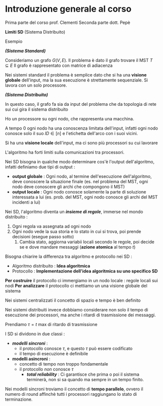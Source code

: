 # Introduzione generale al corso

Prima parte del corso prof. Clementi
Seconda parte dott. Pepè

**Limiti SD** (Sistema Distribuito)

Esempio

***(Sistema Standard)***

Consideriamo un grafo $G(V,E)$. 
Il problema è dato il grafo trovare il MST $T\subseteq E$
Il grafo è rappresentato con matrice di adiacenza

Nei sistemi standard il problema è semplice dato che si ha una **visione globale** dell'input, ma la sua esecuzione è strettamente sequenziale. Si lavora con un solo processore.

***(Sistema Distribuito)***

In questo caso, il grafo fa sia da input del problema che da topologia di rete sui cui gira il sistema distribuito

Ho un processore su ogni nodo, che rappresenta una macchina.

A tempo $0$ ogni nodo ha una conoscenza limitata dell'input, infatti ogni nodo conosce solo il suo $ID\in[n]$ e l'etichetta dell'arco con i suoi vicini.

Si ha una **visione locale** dell'input, ma ci sono più processori su cui lavorare

L'algoritmo ha forti limiti sulla comunicazioni tra processori.

Nei SD bisogna in qualche modo determinare cos'è l'output dell'algoritmo, infatti definiamo due tipi di output : 
- **output globale** : Ogni nodo, al termine dell'esecuzione dell'algoritmo, deve conoscere la situazione finale (es. nel problema del MST, ogni nodo deve conoscere gli archi che compongono il MST)
- **output locale** : Ogni nodo conosce solamente la parte di soluzione interessata a lui (es. prob. del MST, ogni nodo conosce gli archi del MST incidenti a lui)

Nei SD, l'algoritmo diventa un ***insieme di regole***, immerse nel mondo distribuito : 
1. Ogni regola va assegnata ad ogni nodo
2. Ogni nodo vede la sua storia e lo stato in cui si trova, poi prende decisioni (esegue passo sotto)
	1. Cambia stato, aggiorna variabii locali secondo le regole, poi decide se e dove mandare messaggi (**azione atomica** al tempo $t$)

Bisogna chiarire la differenza tra algoritmo e protocollo nei SD : 

- Algoritmo distribuito : **Idea algoritmica**
- Protocollo : **Implementazione dell'idea algoritmica su uno specifico SD**

**Per costruire** il protocollo ci immergiamo in un nodo locale : regole locali sui nodi
**Per analizzare** il protocollo ci mettiamo un una visione globale del sistema

Nei sistemi centralizzati il concetto di spazio e tempo è ben definito

Nei sistemi distribuiti invece dobbiamo considerare non solo il tempo di esecuzione dei processori, ma anche i ritardi di trasmissione dei messaggi.

Prendiamo $\tau=t$ max di ritardo di trasmissione

I SD si dividono in due classi : 
- ***modelli sincroni*** :
	- il protocollo conosce $\tau$, e questo $\tau$ può essere codificato
	- il tempo di esecuzione è definibile
- **modelli asincroni** :
	- concetto di tempo non troppo fondamentale
	- il protocollo *non* conosce $\tau$
		- ***total reliability*** : Ci garantisce che prima o poi il sistema terminerà, non si sa quando ma sempre in un tempo finito.

Nei modelli sincroni troviamo il concetto di **tempo parallelo**, ovvero il numero di round affinchè tutti i processori raggiungano lo stato di terminazione.

